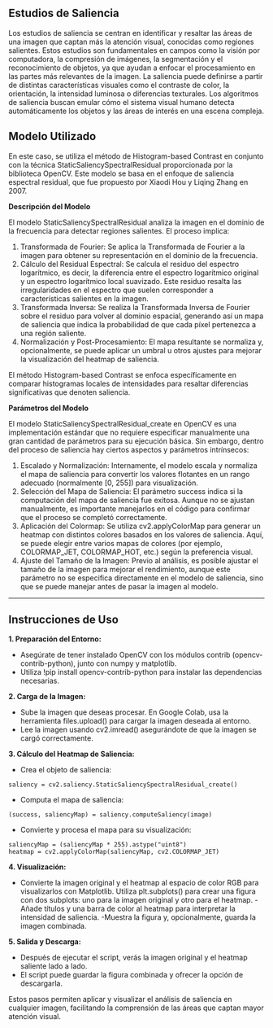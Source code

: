 ## Estudios de Saliencia

Los estudios de saliencia se centran en identificar y resaltar las áreas de una imagen que captan más la atención visual, conocidas como regiones salientes. Estos estudios son fundamentales en campos como la visión por computadora, la compresión de imágenes, la segmentación y el reconocimiento de objetos, ya que ayudan a enfocar el procesamiento en las partes más relevantes de la imagen. La saliencia puede definirse a partir de distintas características visuales como el contraste de color, la orientación, la intensidad luminosa o diferencias texturales. Los algoritmos de saliencia buscan emular cómo el sistema visual humano detecta automáticamente los objetos y las áreas de interés en una escena compleja.



## Modelo Utilizado

En este caso, se utiliza el método de Histogram-based Contrast en conjunto con la técnica StaticSaliencySpectralResidual proporcionada por la biblioteca OpenCV. Este modelo se basa en el enfoque de saliencia espectral residual, que fue propuesto por Xiaodi Hou y Liqing Zhang en 2007.

**Descripción del Modelo**

El modelo StaticSaliencySpectralResidual analiza la imagen en el dominio de la frecuencia para detectar regiones salientes. El proceso implica:

1. Transformada de Fourier: Se aplica la Transformada de Fourier a la imagen para obtener su representación en el dominio de la frecuencia.
2. Cálculo del Residual Espectral: Se calcula el residuo del espectro logarítmico, es decir, la diferencia entre el espectro logarítmico original y un espectro logarítmico local suavizado. Este residuo resalta las irregularidades en el espectro que suelen corresponder a características salientes en la imagen.
3. Transformada Inversa: Se realiza la Transformada Inversa de Fourier sobre el residuo para volver al dominio espacial, generando así un mapa de saliencia que indica la probabilidad de que cada píxel pertenezca a una región saliente.
4. Normalización y Post-Procesamiento: El mapa resultante se normaliza y, opcionalmente, se puede aplicar un umbral u otros ajustes para mejorar la visualización del heatmap de saliencia.

El método Histogram-based Contrast se enfoca específicamente en comparar histogramas locales de intensidades para resaltar diferencias significativas que denoten saliencia.

**Parámetros del Modelo**

El modelo StaticSaliencySpectralResidual_create en OpenCV es una implementación estándar que no requiere especificar manualmente una gran cantidad de parámetros para su ejecución básica. Sin embargo, dentro del proceso de saliencia hay ciertos aspectos y parámetros intrínsecos:

1. Escalado y Normalización: Internamente, el modelo escala y normaliza el mapa de saliencia para convertir los valores flotantes en un rango adecuado (normalmente [0, 255]) para visualización.
2. Selección del Mapa de Saliencia: El parámetro success indica si la computación del mapa de saliencia fue exitosa. Aunque no se ajustan manualmente, es importante manejarlos en el código para confirmar que el proceso se completó correctamente.
3. Aplicación del Colormap: Se utiliza cv2.applyColorMap para generar un heatmap con distintos colores basados en los valores de saliencia. Aquí, se puede elegir entre varios mapas de colores (por ejemplo, COLORMAP_JET, COLORMAP_HOT, etc.) según la preferencia visual.
4. Ajuste del Tamaño de la Imagen: Previo al análisis, es posible ajustar el tamaño de la imagen para mejorar el rendimiento, aunque este parámetro no se especifica directamente en el modelo de saliencia, sino que se puede manejar antes de pasar la imagen al modelo.

---
## Instrucciones de Uso

**1. Preparación del Entorno:**

- Asegúrate de tener instalado OpenCV con los módulos contrib (opencv-contrib-python), junto con numpy y matplotlib.
- Utiliza !pip install opencv-contrib-python para instalar las dependencias necesarias.

**2. Carga de la Imagen:**

- Sube la imagen que deseas procesar. En Google Colab, usa la herramienta files.upload() para cargar la imagen deseada al entorno.
- Lee la imagen usando cv2.imread() asegurándote de que la imagen se cargó correctamente.

**3. Cálculo del Heatmap de Saliencia:**
- Crea el objeto de saliencia:

```
saliency = cv2.saliency.StaticSaliencySpectralResidual_create()
```

- Computa el mapa de saliencia:

```
(success, saliencyMap) = saliency.computeSaliency(image)
```

- Convierte y procesa el mapa para su visualización:

```
saliencyMap = (saliencyMap * 255).astype("uint8")
heatmap = cv2.applyColorMap(saliencyMap, cv2.COLORMAP_JET)
```

**4. Visualización:**

- Convierte la imagen original y el heatmap al espacio de color RGB para visualizarlos con Matplotlib.
Utiliza plt.subplots() para crear una figura con dos subplots: uno para la imagen original y otro para el heatmap.
-Añade títulos y una barra de color al heatmap para interpretar la intensidad de saliencia.
-Muestra la figura y, opcionalmente, guarda la imagen combinada.

**5. Salida y Descarga:**

- Después de ejecutar el script, verás la imagen original y el heatmap saliente lado a lado.
- El script puede guardar la figura combinada y ofrecer la opción de descargarla.

Estos pasos permiten aplicar y visualizar el análisis de saliencia en cualquier imagen, facilitando la comprensión de las áreas que captan mayor atención visual.
